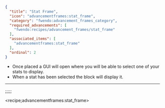 ```json
{
  "title": "Stat Frame",
  "icon": "advancementframes:stat_frame",
  "category": "fwendo:advancement_frames_category",
  "required_advancements": [
    "fwendo:recipes/advancement_frames/stat_frame"
  ],
  "associated_items": [
    "advancementframes:stat_frame"
  ],
  "ordinal": 2
}
```
- Once placed a GUI will open where you will be able to select one of your stats to display.
- When a stat has been selected the block will display it.

---

;;;;;

<recipe;advancementframes:stat_frame>